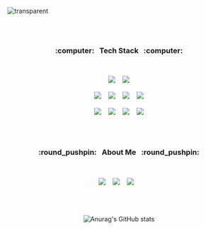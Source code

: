 
![transparent](https://capsule-render.vercel.app/api?type=transparent&fontColor=f7f37b&text=U-Hyun's%20GitHub%20&height=150&fontSize=50&desc=Welcome!&descAlignY=80&descAlign=65&descSize=15)

<br>
<br>


<h3 align="center"> :computer:&nbsp;&nbsp;&nbsp;Tech Stack&nbsp;&nbsp;&nbsp;:computer:</h3>
<br>
<p align="center" display="inline-block">
  <img src="https://img.shields.io/badge/HTML5-E34F26?style=for-the-badge&logo=HTML5&logoColor=white">&nbsp;&nbsp;&nbsp;
  <img src="https://img.shields.io/badge/CSS3-1572B6?style=for-the-badge&logo=CSS3&logoColor=white">
  <br><br>
  <img src="https://img.shields.io/badge/JavaScript-F7DF1E?style=for-the-badge&logo=JavaScript&logoColor=white">&nbsp;&nbsp;&nbsp;
  <img src="https://img.shields.io/badge/typescript-3178C6?style=for-the-badge&logo=typescript&logoColor=white">&nbsp;&nbsp;&nbsp;
  <img src="https://img.shields.io/badge/react-61DAFB?style=for-the-badge&logo=React&logoColor=white">&nbsp;&nbsp;&nbsp;
  <img src="https://img.shields.io/badge/redux-764ABC?style=for-the-badge&logo=redux&logoColor=white">
  <br><br>
  <img src="https://img.shields.io/badge/node.js-339933?style=for-the-badge&logo=node.js&logoColor=white">&nbsp;&nbsp;&nbsp;
  <img src="https://img.shields.io/badge/github-333232?style=for-the-badge&logo=github&logoColor=white">&nbsp;&nbsp;&nbsp;
  <img src="https://img.shields.io/badge/notion-000000?style=for-the-badge&logo=notion&logoColor=white">&nbsp;&nbsp;&nbsp;
  <img src="https://img.shields.io/badge/figma-F24E1E?style=for-the-badge&logo=figma&logoColor=white">
</p>

<br><br>
 
<h3 align="center"> :round_pushpin:&nbsp;&nbsp;&nbsp;About Me&nbsp;&nbsp;&nbsp;:round_pushpin:</h3>
<br>
<p align="center" display="inline-block">
    <a href="https://ryu-el.tistory.com/" target="_blank"><img src="https://img.shields.io/badge/Tistory-e55d1a?style=for-the-badge&logo=Tistory&logoColor=white"/></a>&nbsp;&nbsp;&nbsp;
    <a href="https://www.instagram.com/_u.hyun__/" target="_blank"><img src="https://img.shields.io/badge/instagram-E4405F?style=for-the-badge&logo=instagram&logoColor=white"></a>&nbsp;&nbsp;&nbsp;
  <a href="mailto:hyun1115@gmail.com?subject=Hello%20Ileri,%20From%20Github" target="_blank"><img src="https://img.shields.io/badge/gmail-%23D14836.svg?&style=for-the-badge&logo=gmail&logoColor=white"/></a>&nbsp;&nbsp;&nbsp;
</p>
<br><br><br>

<div align="center">
    <img src="https://github-readme-stats.vercel.app/api?username=U-Hyun-98&theme=dark&show_icons=true" alt="Anurag's GitHub stats">
</div>
